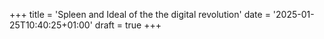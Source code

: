 +++
title = 'Spleen and Ideal of the the digital revolution'
date = '2025-01-25T10:40:25+01:00'
draft = true
+++
